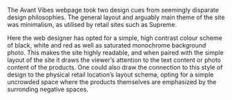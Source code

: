 The Avant Vibes webpage took two design cues from seemingly disparate design philosophies. The general layout and arguably main theme of the site was minimalism, as utilised by retail sites such as Supreme.

Here the web designer has opted for a simple, high contrast colour scheme of black, white and red as well as saturated monochrome background photo. This makes the site highly readable, and when paired with the simple layout of the site it draws the viewer’s attention to the text content or photo content of the products. One could also draw the connection to this style of design to the physical retail location’s layout schema, opting for a simple uncrowded space where the products themselves are emphasized by the surronding negative spaces.